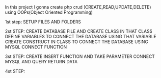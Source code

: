 In this project I gonna create php crud (CREATE,READ,UPDATE,DELETE) using OOPs(Object Oriented Programming)


1st step:
    SETUP FILES AND FOLDERS

2st STEP:
    CREATE DATABASE FILE AND CREATE CLASS 
    IN THAT CLASS DEFINE VARIABLES TO CONNECT THE DATABASE USING THAT VARIABLE
    CREATE CONSTRUCT IN CLASS TO CONNECT THE DATABASE USING MYSQL CONNECT FUNCTION

3st STEP:
    CREATE INSERT FUNCTION AND TAKE PARAMETER 
    CONNECT MYSQL AND QUERY
    RETURN DATA

4st STEP:


